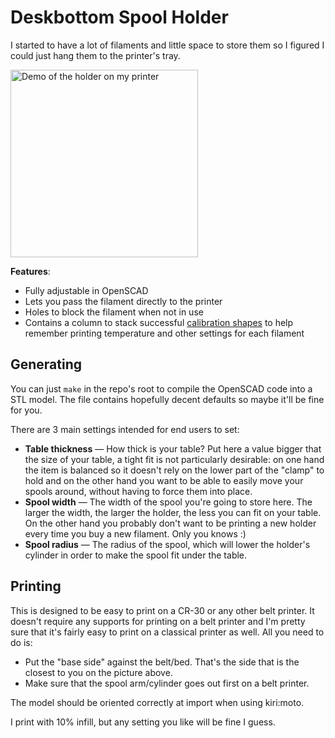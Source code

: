# Deskbottom Spool Holder

I started to have a lot of filaments and little space to store them so I figured
I could just hang them to the printer's tray.

<img src="./doc/holder.jpg" alt="Demo of the holder on my printer" style="width: 300px;" />

**Features**:

-   Fully adjustable in OpenSCAD
-   Lets you pass the filament directly to the printer
-   Holes to block the filament when not in use
-   Contains a column to stack successful
    [calibration shapes](https://github.com/Xowap/cr30-calibration) to help
    remember printing temperature and other settings for each filament

## Generating

You can just `make` in the repo's root to compile the OpenSCAD code into a STL
model. The file contains hopefully decent defaults so maybe it'll be fine for
you.

There are 3 main settings intended for end users to set:

-   **Table thickness** &mdash; How thick is your table? Put here a value bigger
    that the size of your table, a tight fit is not particularly desirable: on
    one hand the item is balanced so it doesn't rely on the lower part of the
    "clamp" to hold and on the other hand you want to be able to easily move
    your spools around, without having to force them into place.
-   **Spool width** &mdash; The width of the spool you're going to store here.
    The larger the width, the larger the holder, the less you can fit on your
    table. On the other hand you probably don't want to be printing a new holder
    every time you buy a new filament. Only you knows :)
-   **Spool radius** &mdash; The radius of the spool, which will lower the
    holder's cylinder in order to make the spool fit under the table.

## Printing

This is designed to be easy to print on a CR-30 or any other belt printer. It
doesn't require any supports for printing on a belt printer and I'm pretty sure
that it's fairly easy to print on a classical printer as well. All you need to
do is:

-   Put the "base side" against the belt/bed. That's the side that is the
    closest to you on the picture above.
-   Make sure that the spool arm/cylinder goes out first on a belt printer.

The model should be oriented correctly at import when using kiri:moto.

I print with 10% infill, but any setting you like will be fine I guess.
